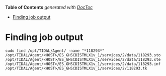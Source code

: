 <!-- START doctoc generated TOC please keep comment here to allow auto update -->
<!-- DON'T EDIT THIS SECTION, INSTEAD RE-RUN doctoc TO UPDATE -->
**Table of Contents**  *generated with [DocToc](https://github.com/thlorenz/doctoc)*

- [Finding job output](#finding-job-output)

<!-- END doctoc generated TOC please keep comment here to allow auto update -->

# Finding job output

```
sudo find /opt/TIDAL/Agent/ -name "*118293*"
/opt/TIDAL/Agent/<HOST>/ES_GHSCDISTMLX1v_1/services/2/data/118293.sto
/opt/TIDAL/Agent/<HOST>/ES_GHSCDISTMLX1v_1/services/2/data/118293.ste
/opt/TIDAL/Agent/<HOST>/ES_GHSCDISTMLX1v_1/services/2/data/118293.inf
/opt/TIDAL/Agent/<HOST>/ES_GHSCDISTMLX1v_1/services/2/118293.tk
```
